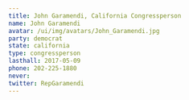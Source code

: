 ```yaml
---
title: John Garamendi, California Congressperson
name: John Garamendi
avatar: /ui/img/avatars/John_Garamendi.jpg
party: democrat
state: california
type: congressperson
lasthall: 2017-05-09
phone: 202-225-1880
never: 
twitter: RepGaramendi
---
```

